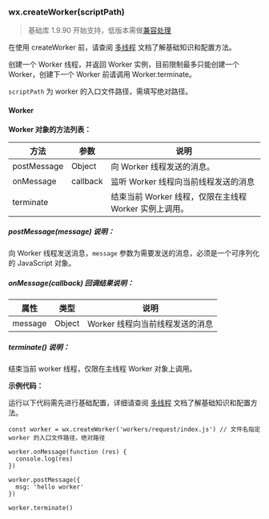 <!-- https://developers.weixin.qq.com/miniprogram/dev/api/createWorker.html -->

### wx.createWorker(scriptPath)

> 基础库 1.9.90 开始支持，低版本需做[兼容处理](https://developers.weixin.qq.com/miniprogram/dev/framework/compatibility.html)

在使用 createWorker 前，请查阅 [多线程](https://developers.weixin.qq.com/miniprogram/dev/framework/workers.html) 文档了解基础知识和配置方法。

创建一个 Worker 线程，并返回 Worker 实例，目前限制最多只能创建一个 Worker，创建下一个 Worker 前请调用 Worker.terminate。

`scriptPath` 为 worker 的入口文件路径，需填写绝对路径。

#### Worker

**Worker 对象的方法列表：**

  方法          |  参数       |  说明                                  
----------------|-------------|----------------------------------------
  postMessage   |  Object     |  向 Worker 线程发送的消息。            
  onMessage     |  callback   |  监听 Worker 线程向当前线程发送的消息  
  terminate     |             |结束当前 Worker 线程，仅限在主线程 Worker 实例上调用。

##### postMessage(message) 说明：

向 Worker 线程发送消息，`message` 参数为需要发送的消息，必须是一个可序列化的 JavaScript 对象。

##### onMessage(callback) 回调结果说明：

  属性      |  类型     |  说明                  
------------|-----------|------------------------
  message   |  Object   |Worker 线程向当前线程发送的消息

##### terminate() 说明：

结束当前 worker 线程，仅限在主线程 Worker 对象上调用。

**示例代码：**

运行以下代码需先进行基础配置，详细请查阅 [多线程](https://developers.weixin.qq.com/miniprogram/dev/framework/workers.html) 文档了解基础知识和配置方法。

    const worker = wx.createWorker('workers/request/index.js') // 文件名指定 worker 的入口文件路径，绝对路径
    
    worker.onMessage(function (res) {
      console.log(res)
    })
    
    worker.postMessage({
      msg: 'hello worker'
    })
    
    worker.terminate()
